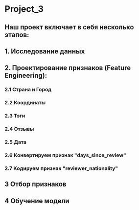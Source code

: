 # Project_3

## Наш проект включает в себя несколько этапов:
## 1. Исследование данных
## 2. Проектирование признаков (Feature Engineering):
### 2.1 Страна и Город
### 2.2 Координаты
### 2.3 Тэги
### 2.4 Отзывы
### 2.5 Дата
### 2.6 Конвертируем признак "days_since_review"
### 2.7 Кодируем признак "reviewer_nationality"
## 3 Отбор признаков
## 4 Обучение модели
